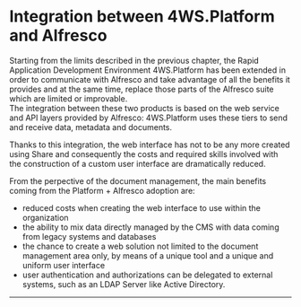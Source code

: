 # Integration between 4WS.Platform and Alfresco

Starting from the limits described in the previous chapter, the Rapid Application Development Environment 4WS.Platform has been extended in order to communicate with Alfresco and take advantage of all the benefits it provides and at the same time, replace those parts of the Alfresco suite which are limited or improvable.  
The integration between these two products is based on the web service and API layers provided by Alfresco: 4WS.Platform uses these tiers to send and receive data, metadata and documents.

Thanks to this integration, the web interface has not to be any more created using Share and consequently the costs and required skills involved with the construction of a custom user interface are dramatically reduced.

From the perpective of the document management, the main benefits coming from the Platform + Alfresco adoption are:

* reduced costs when creating the web interface to use within the organization
* the ability to mix data directly managed by the CMS with data coming from legacy systems and databases
* the chance to create a web solution not limited to the document management area only, by means of a unique tool and a unique and uniform user interface
* user authentication and authorizations can be delegated to external systems, such as an LDAP Server like Active Directory.

---



